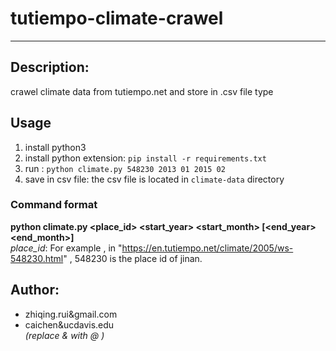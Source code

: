 # tutiempo-climate-crawel
-----
## Description:
 crawel climate data from tutiempo.net and store in .csv file type

## Usage
1. install python3
2. install python extension: `pip install -r requirements.txt`
3. run : `python climate.py 548230 2013 01 2015 02`
4. save in csv file: the csv file is located in `climate-data` directory
### Command format
  **python climate.py <place_id> <start_year> <start_month> [<end_year> <end_month>]**  
  *place_id*: For example , in "https://en.tutiempo.net/climate/2005/ws-548230.html" , 548230 is the place id of jinan.

## Author: 
 - zhiqing.rui&gmail.com 
 - caichen&ucdavis.edu   
  *(replace & with @ )*